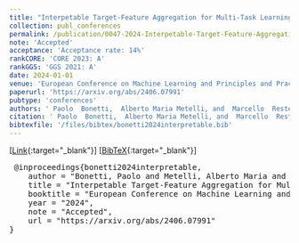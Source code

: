 ```yaml
---
title: "Interpetable Target-Feature Aggregation for Multi-Task Learning based on Bias-Variance Analysis"
collection: publ_conferences
permalink: /publication/0047-2024-Interpetable-Target-Feature-Aggregation-for-Multi-Task-Learning-based-on-Bias-Variance-Analysis
note: 'Accepted'
acceptance: 'Acceptance rate: 14%'
rankCORE: 'CORE 2023: A'
rankGGS: 'GGS 2021: A'
date: 2024-01-01
venue: 'European Conference on Machine Learning and Principles and Practice of Knowledge Discovery in Databases (ECML PKDD)'
paperurl: 'https://arxiv.org/abs/2406.07991'
pubtype: 'conferences'
authors: ' Paolo  Bonetti,  Alberto Maria Metelli, and  Marcello  Restelli'
citation: ' Paolo  Bonetti,  Alberto Maria Metelli, and  Marcello  Restelli&quot;Interpetable Target-Feature Aggregation for Multi-Task Learning based on Bias-Variance Analysis.&quot; European Conference on Machine Learning and Principles and Practice of Knowledge Discovery in Databases (ECML PKDD), 2024'
bibtexfile: '/files/bibtex/bonetti2024interpretable.bib'
---
```

 [[Link](https://arxiv.org/abs/2406.07991){:target="_blank"}] [[BibTeX](/files/bibtex/bonetti2024interpretable.bib){:target="_blank"}] 
<pre> @inproceedings{bonetti2024interpretable,
    author = "Bonetti, Paolo and Metelli, Alberto Maria and Restelli, Marcello",
    title = "Interpetable Target-Feature Aggregation for Multi-Task Learning based on Bias-Variance Analysis",
    booktitle = "European Conference on Machine Learning and Principles and Practice of Knowledge Discovery in Databases (ECML PKDD)",
    year = "2024",
    note = "Accepted",
    url = "https://arxiv.org/abs/2406.07991"
} </pre>
